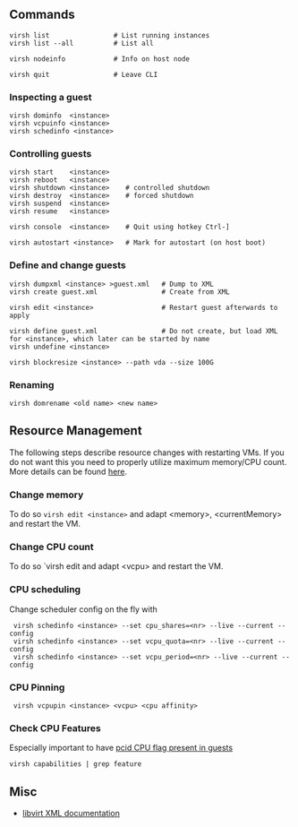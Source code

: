 ## Commands

    virsh list                # List running instances
    virsh list --all          # List all
    
    virsh nodeinfo            # Info on host node
    
    virsh quit                # Leave CLI

### Inspecting a guest
    
    virsh dominfo  <instance>
    virsh vcpuinfo <instance>
    virsh schedinfo <instance>

### Controlling guests

    virsh start    <instance>
    virsh reboot   <instance>
    virsh shutdown <instance>    # controlled shutdown
    virsh destroy  <instance>    # forced shutdown
    virsh suspend  <instance>
    virsh resume   <instance>

    virsh console  <instance>    # Quit using hotkey Ctrl-]
    
    virsh autostart <instance>   # Mark for autostart (on host boot)

### Define and change guests

    virsh dumpxml <instance> >guest.xml   # Dump to XML
    virsh create guest.xml                # Create from XML
    
    virsh edit <instance>                 # Restart guest afterwards to apply
    
    virsh define guest.xml                # Do not create, but load XML for <instance>, which later can be started by name
    virsh undefine <instance>

    virsh blockresize <instance> --path vda --size 100G

### Renaming 

    virsh domrename <old name> <new name>
    
## Resource Management

The following steps describe resource changes with restarting VMs. If you do not want this
you need to properly utilize maximum memory/CPU count. More details can be found [here](https://serverfault.com/questions/403561/change-amount-of-ram-and-cpu-cores-in-kvm).

### Change memory

To do so `virsh edit <instance>` and adapt &lt;memory>, &lt;currentMemory> and restart the VM.

### Change CPU count

To do so `virsh edit <instance> and adapt &lt;vcpu> and restart the VM.

### CPU scheduling

Change scheduler config on the fly with

     virsh schedinfo <instance> --set cpu_shares=<nr> --live --current --config
     virsh schedinfo <instance> --set vcpu_quota=<nr> --live --current --config
     virsh schedinfo <instance> --set vcpu_period=<nr> --live --current --config

### CPU Pinning

     virsh vcpupin <instance> <vcpu> <cpu affinity>

### Check CPU Features

Especially important to have [pcid CPU flag present in guests](https://groups.google.com/forum/m/#!topic/mechanical-sympathy/L9mHTbeQLNU)

    virsh capabilities | grep feature

## Misc

-   [libvirt XML documentation](http://libvirt.org/format.html)

